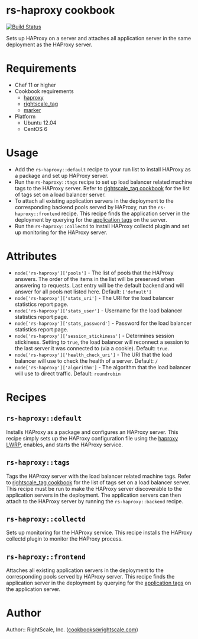 # rs-haproxy cookbook

[![Build Status](https://travis-ci.org/rightscale-cookbooks/rs-haproxy.png?branch=master)](https://travis-ci.org/rightscale-cookbooks/rs-haproxy)

Sets up HAProxy on a server and attaches all application server in the same deployment
as the HAProxy server.

# Requirements

* Chef 11 or higher
* Cookbook requirements
  * [haproxy](http://community.opscode.com/cookbooks/haproxy)
  * [rightscale_tag](https://github.com/rightscale-cookbooks/rightscale_tag)
  * [marker](http://community.opscode.com/cookbooks/marker)
* Platform
  * Ubuntu 12.04
  * CentOS 6

# Usage

* Add the `rs-haproxy::default` recipe to your run list to install HAProxy as a package and
set up HAProxy server.
* Run the `rs-haproxy::tags` recipe to set up load balancer related machine tags to the
HAProxy server. Refer to [rightscale_tag cookbook][Load Balancer Tags] for the list of tags
set on a load balancer server.
* To attach all existing application servers in the deployment to the corresponding backend
pools served by HAProxy, run the `rs-haproxy::frontend` recipe. This recipe finds the
application server in the deployment by querying for the [application tags][Application Server Tags]
on the server.
* Run the `rs-haproxy::collectd` to install HAProxy collectd plugin and set up monitoring for
the HAProxy server.

[Load Balancer Tags]: https://github.com/rightscale-cookbooks/rightscale_tag#load-balancer-servers
[Application Server Tags]: https://github.com/rightscale-cookbooks/rightscale_tag#application-servers

# Attributes

* `node['rs-haproxy']['pools']` - The list of pools that the HAProxy answers. The order
of the items in the list will be preserved when answering to requests. Last entry will
be the default backend and will answer for all pools not listed here.
Default: `['default']`
* `node['rs-haproxy']['stats_uri']` - The URI for the load balancer statistics report 
page.
* `node['rs-haproxy']['stats_user']` - Username for the load balancer statistics report 
page.
* `node['rs-haproxy']['stats_password']` - Password for the load balancer statistics
report page.
* `node['rs-haproxy']['session_stickiness']` - Determines session stickiness. Setting to
`true`, the load balancer will reconnect a session to the last server it was connected
to (via a cookie). Default: `true`.
* `node['rs-haproxy']['health_check_uri']` - The URI that the load balancer will use to
check the health of a server. Default: `/`
* `node['rs-haproxy']['algorithm']` - The algorithm that the load balancer will use to
direct traffic. Default: `roundrobin`

# Recipes

## `rs-haproxy::default`

Installs HAProxy as a package and configures an HAProxy server. This recipe simply sets up the HAProxy
configuration file using the [haproxy LWRP](https://github.com/hw-cookbooks/haproxy#haproxy), enables,
and starts the HAProxy service.

## `rs-haproxy::tags`

Tags the HAProxy server with the load balancer related machine tags. Refer to [rightscale_tag cookbook][Load Balancer Tags]
for the list of tags set on a load balancer server. This recipe must be run to make the HAProxy server
discoverable to the application servers in the deployment. The application servers can then attach to
the HAProxy server by running the `rs-haproxy::backend` recipe.

## `rs-haproxy::collectd`

Sets up monitoring for the HAProxy service. This recipe installs the HAProxy collectd plugin to monitor
the HAProxy process.

## `rs-haproxy::frontend`

Attaches all existing application servers in the deployment to the corresponding pools served by HAProxy
server. This recipe finds the application server in the deployment by querying for the [application tags][Application Server Tags]
on the application server.

# Author

Author:: RightScale, Inc. (<cookbooks@rightscale.com>)
